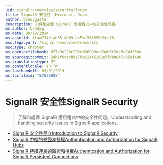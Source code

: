 ```yaml
---
uid: signalr/overview/security/index
title: SignalR 安全性 |Microsoft Docs
author: bradygaster
description: 了解和處理 SignalR 應用程式中的安全性問題。
ms.author: bradyg
ms.date: 09/19/2014
ms.assetid: 8faa734d-ab55-4b09-be54-564595d2ec78
msc.legacyurl: /signalr/overview/security
msc.type: chapter
ms.openlocfilehash: 077c9e220c293c090999ee09ab0f2de3e743869a
ms.sourcegitcommit: 24b1f6decbb17bb22a45166e5fdb0845c65af498
ms.translationtype: MT
ms.contentlocale: zh-TW
ms.lasthandoff: 03/01/2019
ms.locfileid: "57020005"
---
```

<a name="signalr-security"></a><span data-ttu-id="52c35-103">SignalR 安全性</span><span class="sxs-lookup"><span data-stu-id="52c35-103">SignalR Security</span></span>
====================
> <span data-ttu-id="52c35-104">了解和處理 SignalR 應用程式中的安全性問題。</span><span class="sxs-lookup"><span data-stu-id="52c35-104">Understanding and handling security issues in SignalR applications.</span></span>


- [<span data-ttu-id="52c35-105">SignalR 安全性簡介</span><span class="sxs-lookup"><span data-stu-id="52c35-105">Introduction to SignalR Security</span></span>](introduction-to-security.md)
- [<span data-ttu-id="52c35-106">SignalR 中樞的驗證和授權</span><span class="sxs-lookup"><span data-stu-id="52c35-106">Authentication and Authorization for SignalR Hubs</span></span>](hub-authorization.md)
- [<span data-ttu-id="52c35-107">SignalR 持續連線的驗證和授權</span><span class="sxs-lookup"><span data-stu-id="52c35-107">Authentication and Authorization for SignalR Persistent Connections</span></span>](persistent-connection-authorization.md)
